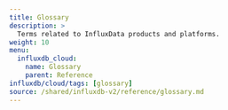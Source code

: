 ```yaml
---
title: Glossary
description: >
  Terms related to InfluxData products and platforms.
weight: 10
menu:
  influxdb_cloud:
    name: Glossary
    parent: Reference
influxdb/cloud/tags: [glossary]
source: /shared/influxdb-v2/reference/glossary.md
---
```


<!-- The content of this file is at 
// SOURCE content/shared/influxdb-v2/reference/glossary.md-->
